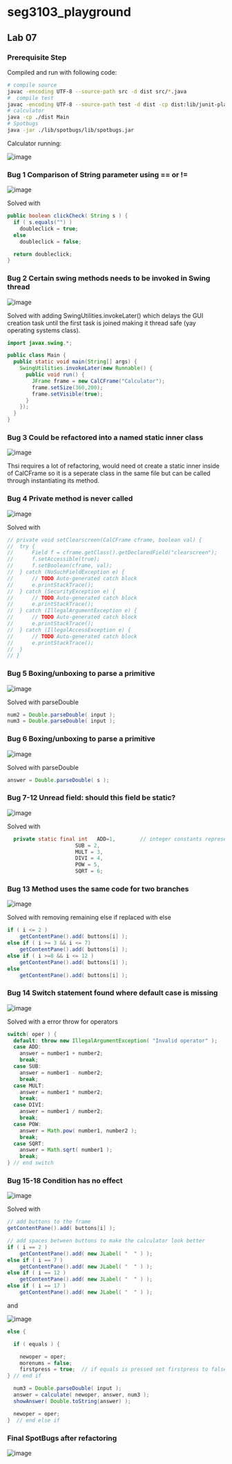# seg3103_playground

## Lab 07

### Prerequisite Step

Compiled and run with following code:

```bash
# compile source
javac -encoding UTF-8 --source-path src -d dist src/*.java
#  compile test
javac -encoding UTF-8 --source-path test -d dist -cp dist:lib/junit-platform-console-standalone-1.7.1.jar test/*.java
# calculator
java -cp ./dist Main
# Spotbugs
java -jar ./lib/spotbugs/lib/spotbugs.jar
```

Calculator running:

![image](/assets/calculator_pic.png)

### Bug 1 Comparison of String parameter using == or !=

![image](/assets/bug_1.png)

Solved with

```java
public boolean clickCheck( String s ) {
  if ( s.equals("") )
    doubleclick = true;
  else
    doubleclick = false;

  return doubleclick;
}
```

### Bug 2 Certain swing methods needs to be invoked in Swing thread

![image](/assets/bug_2.png)

Solved with adding SwingUtilities.invokeLater() which delays the GUI creation task until the first task is joined making it thread safe (yay operating systems class).

```java
import javax.swing.*;

public class Main {
  public static void main(String[] args) {
    SwingUtilities.invokeLater(new Runnable() {
      public void run() {
        JFrame frame = new CalCFrame("Calculator");
        frame.setSize(360,200);
        frame.setVisible(true);
      }
    });
  }
}
```

### Bug 3 Could be refactored into a named static inner class

![image](/assets/bug_3.png)

Thsi requires a lot of refactoring, would need ot create a static inner inside of CalCFrame so it is a seperate class in the same file but can be called through instantiating its method.

### Bug 4 Private method is never called

![image](/assets/bug_4.png)

Solved with

```java
// private void setClearscreen(CalCFrame cframe, boolean val) {
// 	try {
// 		Field f = cframe.getClass().getDeclaredField("clearscreen");
// 		f.setAccessible(true);
// 		f.setBoolean(cframe, val);
// 	} catch (NoSuchFieldException e) {
// 		// TODO Auto-generated catch block
// 		e.printStackTrace();
// 	} catch (SecurityException e) {
// 		// TODO Auto-generated catch block
// 		e.printStackTrace();
// 	} catch (IllegalArgumentException e) {
// 		// TODO Auto-generated catch block
// 		e.printStackTrace();
// 	} catch (IllegalAccessException e) {
// 		// TODO Auto-generated catch block
// 		e.printStackTrace();
// 	}
// }
```

### Bug 5 Boxing/unboxing to parse a primitive

![image](/assets/bug_5.png)

Solved with parseDouble

```java
num2 = Double.parseDouble( input );
num3 = Double.parseDouble( input );
```

### Bug 6 Boxing/unboxing to parse a primitive

![image](/assets/bug_6.png)

Solved with parseDouble

```java
answer = Double.parseDouble( s );
```

### Bug 7-12 Unread field: should this field be static?

![image](/assets/bug_7-12.png)

Solved with

```java
  private static final int   ADD=1,        // integer constants representing operators
                      SUB = 2,
                      MULT = 3,
                      DIVI = 4,
                      POW = 5,
                      SQRT = 6;
```

### Bug 13 Method uses the same code for two branches

![image](/assets/bug_13.png)

Solved with removing remaining else if replaced with else

```java
if ( i <= 2 )
    getContentPane().add( buttons[i] );
else if ( i >= 3 && i <= 7)
    getContentPane().add( buttons[i] );
else if ( i >=8 && i <= 12 )
    getContentPane().add( buttons[i] );
else
    getContentPane().add( buttons[i] );
```

### Bug 14 Switch statement found where default case is missing

![image](/assets/bug_14.png)

Solved with a error throw for operators

```java
switch( oper ) {
  default: throw new IllegalArgumentException( "Invalid operator" );
  case ADD:
    answer = number1 + number2;
    break;
  case SUB:
    answer = number1 - number2;
    break;
  case MULT:
    answer = number1 * number2;
    break;
  case DIVI:
    answer = number1 / number2;
    break;
  case POW:
    answer = Math.pow( number1, number2 );
    break;
  case SQRT:
    answer = Math.sqrt( number1 );
    break;
} // end switch
```

### Bug 15-18 Condition has no effect

![image](/assets/bug_15-18.png)

Solved with

```java
// add buttons to the frame
getContentPane().add( buttons[i] );

// add spaces between buttons to make the calculator look better
if ( i == 2 )
    getContentPane().add( new JLabel( "  " ) );
else if ( i == 7 )
    getContentPane().add( new JLabel( "  " ) );
else if ( i == 12 )
    getContentPane().add( new JLabel( "  " ) );
else if ( i == 17 )
    getContentPane().add( new JLabel( "  " ) );
```

and

![image](/assets/bug_15-18_2.png)

```java
else {

  if ( equals ) {

    newoper = oper;
    morenums = false;
    firstpress = true;  // if equals is pressed set firstpress to false
} // end if

  num3 = Double.parseDouble( input );
  answer = calculate( newoper, answer, num3 );
  showAnswer( Double.toString(answer) );

  newoper = oper;
}  // end else if
```

### Final SpotBugs after refactoring

![image](/assets/bug_solved.png)